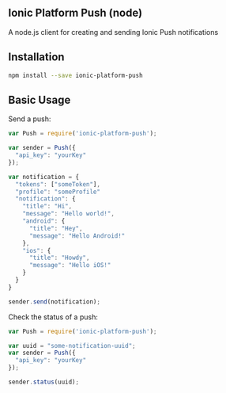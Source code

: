 ## Ionic Platform Push (node)

A node.js client for creating and sending Ionic Push notifications

## Installation

```bash
npm install --save ionic-platform-push
```

## Basic Usage

Send a push:

```javascript
var Push = require('ionic-platform-push');

var sender = Push({
  "api_key": "yourKey"
});

var notification = {
  "tokens": ["someToken"],
  "profile": "someProfile"
  "notification": {
    "title": "Hi",
    "message": "Hello world!",
    "android": {
      "title": "Hey",
      "message": "Hello Android!"
    },
    "ios": {
      "title": "Howdy",
      "message": "Hello iOS!"
    }
  }
}

sender.send(notification);
```

Check the status of a push:

```javascript
var Push = require('ionic-platform-push');

var uuid = "some-notification-uuid";
var sender = Push({
  "api_key": "yourKey"
});

sender.status(uuid);
```
